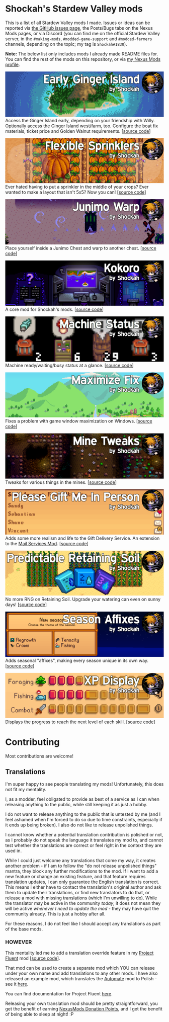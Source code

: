 # Shockah's Stardew Valley mods

This is a list of all Stardew Valley mods I made. Issues or ideas can be reported via [the GitHub issues page](issues), the Posts/Bugs tabs on the Nexus Mods pages, or via Discord (you can find me on the official Stardew Valley server, in the `#making-mods`, `#modded-game-support` and `#modded-farmers` channels, depending on the topic; my tag is `Shockah#1830`).

**Note:** The below list only includes mods I already made README files for. You can find the rest of the mods on this repository, or via [my Nexus Mods profile](https://www.nexusmods.com/users/133612513?tab=user+files).

[![Flexible Sprinklers](EarlyGingerIsland/Header.png)](https://www.nexusmods.com/stardewvalley/mods/13885)
Access the Ginger Island early, depending on your friendship with Willy. Optionally access the Ginger Island west/farm, too. Configure the boat fix materials, ticket price and Golden Walnut requirements.
\[[source code](EarlyGingerIsland)]

[![Flexible Sprinklers](FlexibleSprinklers/Header.png)](https://www.nexusmods.com/stardewvalley/mods/10931)
Ever hated having to put a sprinkler in the middle of your crops? Ever wanted to make a layout that isn't 5x5? Now you can!
\[[source code](FlexibleSprinklers)]

[![Junimo Warp](JunimoWarp/Header.png)](https://www.nexusmods.com/stardewvalley/mods/15676)
Place yourself inside a Junimo Chest and warp to another chest.
\[[source code](JunimoWarp)]

[![Kokoro](Kokoro/Header.png)](https://www.nexusmods.com/stardewvalley/mods/15682)
A core mod for Shockah's mods.
\[[source code](Kokoro)]

[![Machine Status](MachineStatus/Header.png)](https://www.nexusmods.com/stardewvalley/mods/11177)
Machine ready/waiting/busy status at a glance.
\[[source code](MachineStatus)]

[![Maximize Fix](MaximizeFix/Header.png)](https://www.nexusmods.com/stardewvalley/mods/16099)
Fixes a problem with game window maximization on Windows.
\[[source code](MaximizeFix)]

[![Mine Tweaks](MineTweaks/Header.png)](https://www.nexusmods.com/stardewvalley/mods/16859)
Tweaks for various things in the mines.
\[[source code](MineTweaks)]

[![Please Gift Me In Person](PleaseGiftMeInPerson/Header.png)](https://www.nexusmods.com/stardewvalley/mods/11217)
Adds some more realism and life to the Gift Delivery Service. An extension to the [Mail Services Mod](https://www.nexusmods.com/stardewvalley/mods/7842).
\[[source code](PleaseGiftMeInPerson)]

[![Predictable Retaining Soil](PredictableRetainingSoil/Header.png)](https://www.nexusmods.com/stardewvalley/mods/10956)
No more RNG on Retaining Soil. Upgrade your watering can even on sunny days! 
\[[source code](PredictableRetainingSoil)]

[![Season Affixes](SeasonAffixes/Header.png)](https://www.nexusmods.com/stardewvalley/mods/16297)
Adds seasonal "affixes", making every season unique in its own way.
\[[source code](SeasonAffixes)]

[![XP Display](XPDisplay/Header.png)](https://www.nexusmods.com/stardewvalley/mods/11089)
Displays the progress to reach the next level of each skill. 
\[[source code](XPDisplay)]

# Contributing

Most contributions are welcome!

## Translations

I'm super happy to see people translating my mods! Unfortunately, this does not fit my mentality.

I, as a modder, feel obligated to provide as best of a service as I can when releasing anything to the public, while still keeping it as just a hobby.

I do not want to release anything to the public that is untested by me (and I feel ashamed when I'm forced to do so due to time constraints, especially if it ends up being broken). I also do not like to release unpolished things.

I cannot know whether a potential translation contribution is polished or not, as I probably do not speak the language it translates my mod to, and cannot test whether the translations are correct or feel right in the context they are used in.

While I could just welcome any translations that come my way, it creates another problem - if I am to follow the "do not release unpolished things" mantra, they block any further modifications to the mod. If I want to add a new feature or change an existing feature, and that feature requires translation updates, I can only guarantee the English translation is correct. This means I either have to contact the translation's original author and ask them to update their translations, or find new translators to do that, or release a mod with missing translations (which I'm unwilling to do). While the translator may be active in the community *today*, it does not mean they will be active *whenever I need to update the mod* - they may have quit the community already. This is just a hobby after all.

For these reasons, I do not feel like I should accept any translations as part of the base mods.

### HOWEVER

This mentality led me to add a translation override feature in my [Project Fluent](https://www.nexusmods.com/stardewvalley/mods/12638) mod \[[source code](ProjectFluent)].

That mod can be used to create a separate mod which YOU can release under your own name and add translations to any other mods. I have also released an example mod, which translates the [Automate](https://www.nexusmods.com/stardewvalley/mods/1063) mod to Polish - see it [here](https://www.nexusmods.com/stardewvalley/mods/12639).

You can find documentation for Project Fluent [here](https://hackmd.io/@Shockah/H1q8H-mcc).

Releasing your own translation mod should be pretty straightforward, you get the benefit of earning [NexusMods Donation Points](https://www.nexusmods.com/about/donation-points/), and I get the benefit of being able to sleep at night! :P